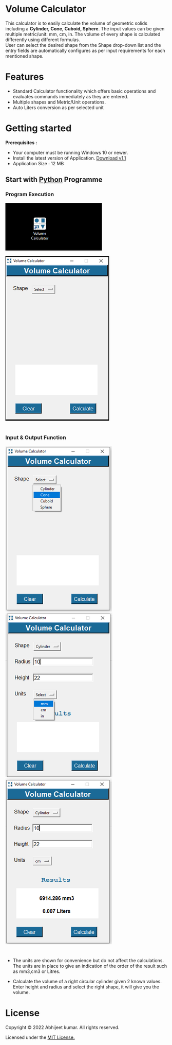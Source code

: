 # Volume Calculator

 This calculator is to easily calculate the volume of geometric solids including a **Cylinder, Cone, Cuboid, Sphere**. The input values can be given multiple metric/unit:  mm, cm, in. The volume of every shape is calculated differently using different formulas.</br>
User can select the desired shape from the Shape drop-down list and the entry fields are automatically configures as per input requirements for each mentioned shape.
# Features
* Standard Calculator functionality which offers basic operations and evaluates commands immediately as they are entered.
* Multiple shapes and Metric/Unit operations.
* Auto Liters conversion as per selected unit

# Getting started
<b>Prerequisites :</b>

* Your computer must be running Windows 10 or newer.
* Install the latest version of Application. [Download v1.1](https://github.com/4BH1J337/Volume-Calculator/releases/download/Version1.1/Volume.calculator.setup.exe)
* Application Size : 12 MB 

## Start with [Python](PYTHON.md) Programme



### Program Execution
![after installation icon](Images/after-installation.png)

![Running](Images/running.png)
#
### Input & Output Function
![shape select](Images/shape-selection.png) ![units](Images/multiple-unit-selection.png)![cylinder](Images/cylinder.png)
#
* The units are shown for convenience but do not affect the calculations. The units  are in place to give an indication
  of the order of the result such as mm3,cm3 or Litres.

* Calculate the volume of a right circular cylinder given 2 known values.
  Enter height and radius and select the right shape, it will give you the volume.

#
# License

Copyright © 2022 Abhijeet kumar. All rights reserved.

Licensed under the [MIT License.](https://github.com/4BH1J337/Volume-Calculator/blob/main/LICENSE)
